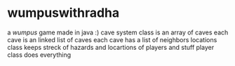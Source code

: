# wumpuswithradha
a *wumpus* game made in java :)
 cave system class is an array of caves
    each cave is an linked list of caves
    each cave has a list of neighbors
locations class keeps streck of hazards and locartions of players and stuff
player class does everything 
